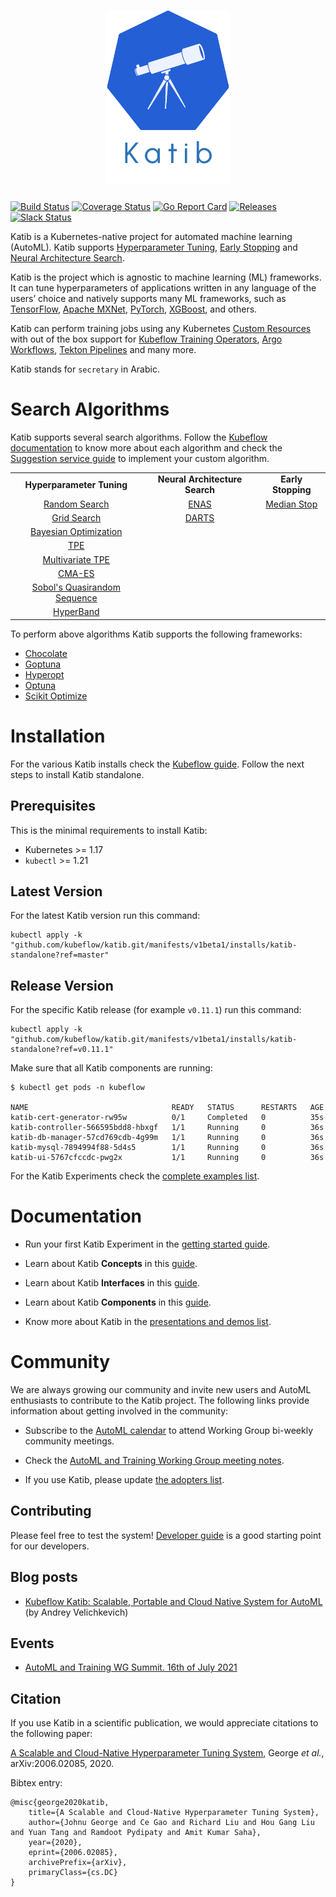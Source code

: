 <h1 align="center">
    <img src="./docs/images/logo-title.png" alt="logo" width="200">
  <br>
</h1>

[![Build Status](https://github.com/kubeflow/katib/actions/workflows/test-go.yaml/badge.svg?branch=master)](https://github.com/kubeflow/katib/actions/workflows/test-go.yaml?branch=master)
[![Coverage Status](https://coveralls.io/repos/github/kubeflow/katib/badge.svg?branch=master)](https://coveralls.io/github/kubeflow/katib?branch=master)
[![Go Report Card](https://goreportcard.com/badge/github.com/kubeflow/katib)](https://goreportcard.com/report/github.com/kubeflow/katib)
[![Releases](https://img.shields.io/github/release-pre/kubeflow/katib.svg?sort=semver)](https://github.com/kubeflow/katib/releases)
[![Slack Status](https://img.shields.io/badge/slack-join_chat-white.svg?logo=slack&style=social)](https://kubeflow.slack.com/archives/C018PMV53NW)

Katib is a Kubernetes-native project for automated machine learning (AutoML).
Katib supports
[Hyperparameter Tuning](https://en.wikipedia.org/wiki/Hyperparameter_optimization),
[Early Stopping](https://en.wikipedia.org/wiki/Early_stopping) and
[Neural Architecture Search](https://en.wikipedia.org/wiki/Neural_architecture_search).

Katib is the project which is agnostic to machine learning (ML) frameworks.
It can tune hyperparameters of applications written in any language of the
users’ choice and natively supports many ML frameworks, such as
[TensorFlow](https://www.tensorflow.org/), [Apache MXNet](https://mxnet.apache.org/),
[PyTorch](https://pytorch.org/), [XGBoost](https://xgboost.readthedocs.io/en/latest/), and others.

Katib can perform training jobs using any Kubernetes
[Custom Resources](https://www.kubeflow.org/docs/components/katib/trial-template/)
with out of the box support for [Kubeflow Training Operators](https://github.com/kubeflow/tf-operator),
[Argo Workflows](https://github.com/argoproj/argo-workflows), [Tekton Pipelines](https://github.com/tektoncd/pipeline)
and many more.

Katib stands for `secretary` in Arabic.

# Search Algorithms

Katib supports several search algorithms. Follow the
[Kubeflow documentation](https://www.kubeflow.org/docs/components/katib/experiment/#search-algorithms-in-detail)
to know more about each algorithm and check the
[Suggestion service guide](/docs/new-algorithm-service.md) to implement your
custom algorithm.

<table>
  <tbody>
    <tr align="center">
      <td>
        <b>Hyperparameter Tuning</b>
      </td>
      <td>
        <b>Neural Architecture Search</b>
      </td>
      <td>
        <b>Early Stopping</b>
      </td>
    </tr>
    <tr align="center">
      <td>
        <a href="https://www.kubeflow.org/docs/components/katib/experiment/#random-search">Random Search</a>
      </td>
      <td>
        <a href="https://www.kubeflow.org/docs/components/katib/experiment/#neural-architecture-search-based-on-enas">ENAS</a>
      </td>
      <td>
        <a href="https://www.kubeflow.org/docs/components/katib/early-stopping/#median-stopping-rule">Median Stop</a>
      </td>
    </tr>
    <tr align="center">
      <td>
        <a href="https://www.kubeflow.org/docs/components/katib/experiment/#grid-search">Grid Search</a>
      </td>
      <td>
        <a href="https://www.kubeflow.org/docs/components/katib/experiment/#differentiable-architecture-search-darts">DARTS</a>
      </td>
      <td>
      </td>
    </tr>
    <tr align="center">
      <td>
        <a href="https://www.kubeflow.org/docs/components/katib/experiment/#bayesian-optimization">Bayesian Optimization</a>
      </td>
      <td>
      </td>
      <td>
      </td>
    </tr>
    <tr align="center">
      <td>
        <a href="https://www.kubeflow.org/docs/components/katib/experiment/#tree-of-parzen-estimators-tpe">TPE</a>
      </td>
      <td>
      </td>
      <td>
      </td>
    </tr>
    <tr align="center">
      <td>
        <a href="https://www.kubeflow.org/docs/components/katib/experiment/#multivariate-tpe">Multivariate TPE</a>
      </td>
      <td>
      </td>
      <td>
      </td>
    </tr>
    <tr align="center">
      <td>
        <a href="https://www.kubeflow.org/docs/components/katib/experiment/#covariance-matrix-adaptation-evolution-strategy-cma-es">CMA-ES</a>
      </td>
      <td>
      </td>
      <td>
      </td>
    </tr>
    <tr align="center">
      <td>
        <a href="https://www.kubeflow.org/docs/components/katib/experiment/#sobols-quasirandom-sequence">Sobol's Quasirandom Sequence</a>
      </td>
      <td>
      </td>
      <td>
      </td>
    </tr>
    <tr align="center">
      <td>
        <a href="https://www.kubeflow.org/docs/components/katib/experiment/#hyperband">HyperBand</a>
      </td>
      <td>
      </td>
      <td>
      </td>
    </tr>
  </tbody>
</table>

To perform above algorithms Katib supports the following frameworks:

- [Chocolate](https://github.com/AIworx-Labs/chocolate)
- [Goptuna](https://github.com/c-bata/goptuna)
- [Hyperopt](https://github.com/hyperopt/hyperopt)
- [Optuna](https://github.com/optuna/optuna)
- [Scikit Optimize](https://github.com/scikit-optimize/scikit-optimize)

# Installation

For the various Katib installs check the
[Kubeflow guide](https://www.kubeflow.org/docs/components/katib/hyperparameter/#katib-setup).
Follow the next steps to install Katib standalone.

## Prerequisites

This is the minimal requirements to install Katib:

- Kubernetes >= 1.17
- `kubectl` >= 1.21

## Latest Version

For the latest Katib version run this command:

```
kubectl apply -k "github.com/kubeflow/katib.git/manifests/v1beta1/installs/katib-standalone?ref=master"
```

## Release Version

For the specific Katib release (for example `v0.11.1`) run this command:

```
kubectl apply -k "github.com/kubeflow/katib.git/manifests/v1beta1/installs/katib-standalone?ref=v0.11.1"
```

Make sure that all Katib components are running:

```
$ kubectl get pods -n kubeflow

NAME                                READY   STATUS      RESTARTS   AGE
katib-cert-generator-rw95w          0/1     Completed   0          35s
katib-controller-566595bdd8-hbxgf   1/1     Running     0          36s
katib-db-manager-57cd769cdb-4g99m   1/1     Running     0          36s
katib-mysql-7894994f88-5d4s5        1/1     Running     0          36s
katib-ui-5767cfccdc-pwg2x           1/1     Running     0          36s
```

For the Katib Experiments check the [complete examples list](examples).

# Documentation

- Run your first Katib Experiment in the
  [getting started guide](https://www.kubeflow.org/docs/components/katib/hyperparameter/#example-using-random-algorithm).

- Learn about Katib **Concepts** in this
  [guide](https://www.kubeflow.org/docs/components/katib/overview/#katib-concepts).

- Learn about Katib **Interfaces** in this
  [guide](https://www.kubeflow.org/docs/components/katib/overview/#katib-interfaces).

- Learn about Katib **Components** in this
  [guide](https://www.kubeflow.org/docs/components/katib/hyperparameter/#katib-components).

- Know more about Katib in the [presentations and demos list](./docs/presentations.md).

# Community

We are always growing our community and invite new users and AutoML enthusiasts
to contribute to the Katib project. The following links provide information
about getting involved in the community:

- Subscribe to the
  [AutoML calendar](https://calendar.google.com/calendar/u/0/r?cid=ZDQ5bnNpZWZzbmZna2Y5MW8wdThoMmpoazRAZ3JvdXAuY2FsZW5kYXIuZ29vZ2xlLmNvbQ)
  to attend Working Group bi-weekly community meetings.

- Check the
  [AutoML and Training Working Group meeting notes](https://docs.google.com/document/d/1MChKfzrKAeFRtYqypFbMXL6ZIc_OgijjkvbqmwRV-64/edit).

- If you use Katib, please update [the adopters list](ADOPTERS.md).

## Contributing

Please feel free to test the system! [Developer guide](./docs/developer-guide.md)
is a good starting point for our developers.

## Blog posts

- [Kubeflow Katib: Scalable, Portable and Cloud Native System for AutoML](https://blog.kubeflow.org/katib/)
  (by Andrey Velichkevich)

## Events

- [AutoML and Training WG Summit. 16th of July 2021](https://docs.google.com/document/d/1vGluSPHmAqEr8k9Dmm82RcQ-MVnqbYYSfnjMGB-aPuo/edit?usp=sharing)

## Citation

If you use Katib in a scientific publication, we would appreciate
citations to the following paper:

[A Scalable and Cloud-Native Hyperparameter Tuning System](https://arxiv.org/abs/2006.02085), George _et al._, arXiv:2006.02085, 2020.

Bibtex entry:

```
@misc{george2020katib,
    title={A Scalable and Cloud-Native Hyperparameter Tuning System},
    author={Johnu George and Ce Gao and Richard Liu and Hou Gang Liu and Yuan Tang and Ramdoot Pydipaty and Amit Kumar Saha},
    year={2020},
    eprint={2006.02085},
    archivePrefix={arXiv},
    primaryClass={cs.DC}
}
```
